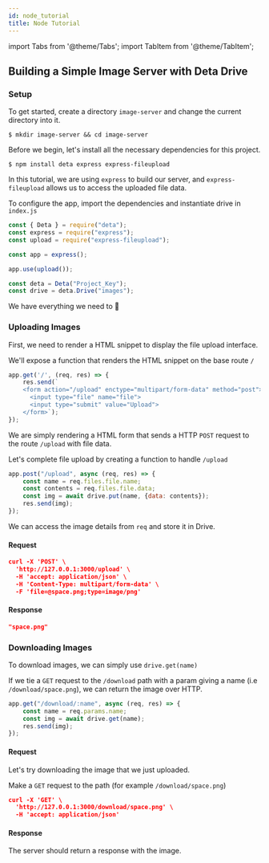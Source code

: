 ```yaml
---
id: node_tutorial
title: Node Tutorial
---
```

import Tabs from '@theme/Tabs';
import TabItem from '@theme/TabItem';


## Building a Simple Image Server with Deta Drive


### Setup
To get started, create a directory `image-server` and change the current directory into it.
```shell
$ mkdir image-server && cd image-server
```
Before we begin, let's install all the necessary dependencies for this project. 

```shell
$ npm install deta express express-fileupload 
```
In this tutorial, we are using `express` to build our server, and `express-fileupload` allows us to access the uploaded file data. 

To configure the app, import the dependencies and instantiate drive in `index.js`

```js
const { Deta } = require("deta");
const express = require("express");
const upload = require("express-fileupload");

const app = express();

app.use(upload());

const deta = Deta("Project_Key");
const drive = deta.Drive("images");
```


We have everything we need to 🚀

### Uploading Images 
First, we need to render a HTML snippet to display the file upload interface.

We'll expose a function that renders the HTML snippet on the base route `/`
```javascript
app.get('/', (req, res) => {
    res.send(`
    <form action="/upload" enctype="multipart/form-data" method="post">
      <input type="file" name="file">
      <input type="submit" value="Upload">
    </form>`);
});
```

We are simply rendering a HTML form that sends a HTTP `POST` request to the route `/upload` with file data.

Let's complete file upload by creating a function to handle `/upload`

```javascript
app.post("/upload", async (req, res) => {
    const name = req.files.file.name;
    const contents = req.files.file.data;
    const img = await drive.put(name, {data: contents});
    res.send(img);
});
```
We can access the image details from `req` and store it in Drive. 

#### Request

```json
curl -X 'POST' \
  'http://127.0.0.1:3000/upload' \
  -H 'accept: application/json' \
  -H 'Content-Type: multipart/form-data' \
  -F 'file=@space.png;type=image/png'
```

#### Response
```json
"space.png"
```


### Downloading Images
To download images, we can simply use `drive.get(name)`

If we tie a `GET` request to the `/download` path with a param giving a name (i.e `/download/space.png`), we can return the image over HTTP.
```javascript
app.get("/download/:name", async (req, res) => {
    const name = req.params.name;
    const img = await drive.get(name);
    res.send(img);
}); 
```

#### Request
Let's try downloading the image that we just uploaded.

Make a `GET` request to the path (for example `/download/space.png`)

```json
curl -X 'GET' \
  'http://127.0.0.1:3000/download/space.png' \
  -H 'accept: application/json'
```

#### Response
The server should return a response with the image.